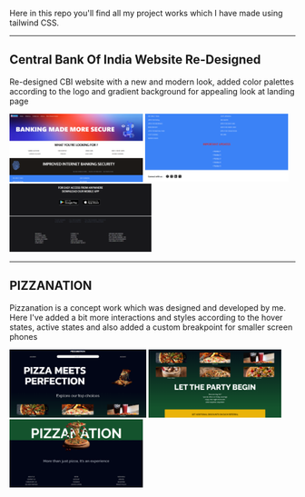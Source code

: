 <p>
  Here in this repo you'll find all my project works which I have made using tailwind CSS. 
</p>

***
###

<h2>Central Bank Of India Website Re-Designed</h2>
<p>Re-designed CBI website with a new and modern look, added color palettes according to the logo and gradient background for appealing look at landing page</p>
<div align="left">
<img height=120 src="https://github.com/isudiptodas/isudiptodas/blob/main/Projects/CBI%20Re-designed/cbi1.png" alt="cbi"/>
<img height=120 src="https://github.com/isudiptodas/isudiptodas/blob/main/Projects/CBI%20Re-designed/cbi2.png" alt="cbi"/>
  <img height=120 src="https://github.com/isudiptodas/isudiptodas/blob/main/Projects/CBI%20Re-designed/cbi3.png" alt="cbi"/>
</div>

***
###

<h2>PIZZANATION</h2>
<p>Pizzanation is a concept work which was designed and developed by me. Here I've added a bit more interactions and styles according to the hover states, active states and also added a custom breakpoint for smaller screen phones</p>
<div align="left">
<img height=120 src="https://github.com/isudiptodas/isudiptodas/blob/main/Projects/PIZZANATION/p1.png" alt="pizzanation"/>
<img height=120 src="https://github.com/isudiptodas/isudiptodas/blob/main/Projects/PIZZANATION/p2.png" alt="pizzanation"/>
<img height=120 src="https://github.com/isudiptodas/isudiptodas/blob/main/Projects/PIZZANATION/p3.png" alt="pizzanation"/>
</div>
